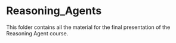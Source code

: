 # Reasoning_Agents

This folder contains all the material for the final presentation of the Reasoning Agent course. 
